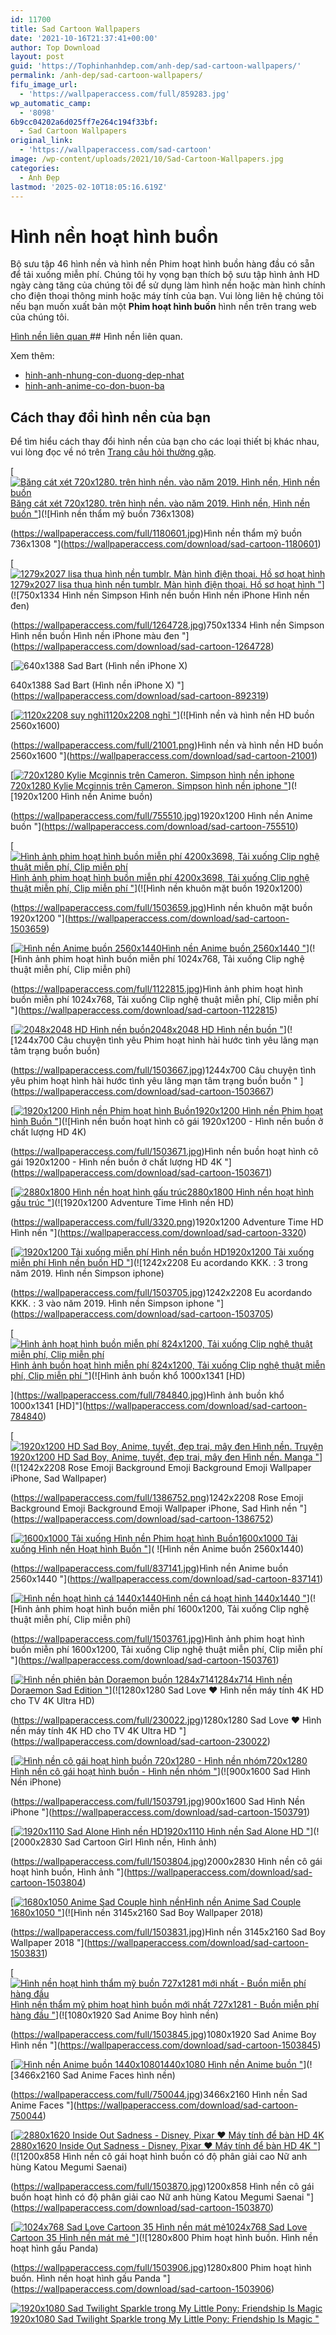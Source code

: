 ```yaml
---
id: 11700
title: Sad Cartoon Wallpapers
date: '2021-10-16T21:37:41+00:00'
author: Top Download
layout: post
guid: 'https://Tophinhanhdep.com/anh-dep/sad-cartoon-wallpapers/'
permalink: /anh-dep/sad-cartoon-wallpapers/
fifu_image_url:
  - 'https://wallpaperaccess.com/full/859283.jpg'
wp_automatic_camp:
  - '8098'
6b9cc04202a6d025ff7e264c194f33bf:
  - Sad Cartoon Wallpapers
original_link:
  - 'https://wallpaperaccess.com/sad-cartoon'
image: /wp-content/uploads/2021/10/Sad-Cartoon-Wallpapers.jpg
categories:
  - Ảnh Đẹp
lastmod: '2025-02-10T18:05:16.619Z'
---
```

# Hình nền hoạt hình buồn

Bộ sưu tập 46 hình nền và hình nền Phim hoạt hình buồn hàng đầu có sẵn để tải xuống miễn phí. Chúng tôi hy vọng bạn thích bộ sưu tập hình ảnh HD ngày càng tăng của chúng tôi để sử dụng làm hình nền hoặc màn hình chính cho điện thoại thông minh hoặc máy tính của bạn. Vui lòng liên hệ chúng tôi nếu bạn muốn xuất bản một **Phim hoạt hình buồn** hình nền trên trang web của chúng tôi.

[Hình nền liên quan ](#related) ## Hình nền liên quan.

   
 Xem thêm:

   
- [hinh-anh-nhung-con-duong-dep-nhat](https://tophinhanhdep.com/hinh-nen-dep/hinh-anh-nhung-con-duong-dep-nhat/)
- [hinh-anh-anime-co-don-buon-ba](https://tophinhanhdep.com/anh-anime/hinh-anh-anime-co-don-buon-ba/)

## Cách thay đổi hình nền của bạn

Để tìm hiểu cách thay đổi hình nền của bạn cho các loại thiết bị khác nhau, vui lòng đọc về nó trên [Trang câu hỏi thường gặp](https://tophinhanhdep.com/faq/).

  
[[![Băng cát xét 720x1280.  trên hình nền.  vào năm 2019. Hình nền, Hình nền buồn](https://wallpaperaccess.com/full/859283.jpg)Băng cát xét 720x1280. trên hình nền. vào năm 2019. Hình nền, Hình nền buồn "](https://wallpaperaccess.com/download/sad-cartoon-859283)](![Hình nền thẩm mỹ buồn 736x1308)

(https://wallpaperaccess.com/full/1180601.jpg)Hình nền thẩm mỹ buồn 736x1308 "](https://wallpaperaccess.com/download/sad-cartoon-1180601)

[[![1279x2027 lisa thua hình nền tumblr.  Màn hình điện thoại.  Hồ sơ hoạt hình](https://wallpaperaccess.com/full/1503640.jpg)1279x2027 lisa thua hình nền tumblr. Màn hình điện thoại. Hồ sơ hoạt hình "](https://wallpaperaccess.com/download/sad-cartoon-1503640)](![750x1334 Hình nền Simpson Hình nền buồn Hình nền iPhone Hình nền đen)

(https://wallpaperaccess.com/full/1264728.jpg)750x1334 Hình nền Simpson Hình nền buồn Hình nền iPhone màu đen "](https://wallpaperaccess.com/download/sad-cartoon-1264728)

[![640x1388 Sad Bart (Hình nền iPhone X)](https://wallpaperaccess.com/full/892319.jpg)

640x1388 Sad Bart (Hình nền iPhone X) "](https://wallpaperaccess.com/download/sad-cartoon-892319)

[[![1120x2208 suy nghĩ](https://wallpaperaccess.com/full/1427654.jpg)1120x2208 nghĩ "](https://wallpaperaccess.com/download/sad-cartoon-1427654)](![Hình nền và hình nền HD buồn 2560x1600)

(https://wallpaperaccess.com/full/21001.png)Hình nền và hình nền HD buồn 2560x1600 "](https://wallpaperaccess.com/download/sad-cartoon-21001)

[[![720x1280 Kylie Mcginnis trên Cameron.  Simpson hình nền iphone](https://wallpaperaccess.com/full/1503645.jpg)720x1280 Kylie Mcginnis trên Cameron. Simpson hình nền iphone "](https://wallpaperaccess.com/download/sad-cartoon-1503645)](![1920x1200 Hình nền Anime buồn)

(https://wallpaperaccess.com/full/755510.jpg)1920x1200 Hình nền Anime buồn "](https://wallpaperaccess.com/download/sad-cartoon-755510)

[[![Hình ảnh phim hoạt hình buồn miễn phí 4200x3698, Tải xuống Clip nghệ thuật miễn phí, Clip miễn phí](https://wallpaperaccess.com/full/1503650.png)Hình ảnh phim hoạt hình buồn miễn phí 4200x3698, Tải xuống Clip nghệ thuật miễn phí, Clip miễn phí "](https://wallpaperaccess.com/download/sad-cartoon-1503650)](![Hình nền khuôn mặt buồn 1920x1200)

(https://wallpaperaccess.com/full/1503659.jpg)Hình nền khuôn mặt buồn 1920x1200 "](https://wallpaperaccess.com/download/sad-cartoon-1503659)

[[![Hình nền Anime buồn 2560x1440](https://wallpaperaccess.com/full/1444977.jpg)Hình nền Anime buồn 2560x1440 "](https://wallpaperaccess.com/download/sad-cartoon-1444977)](![Hình ảnh phim hoạt hình buồn miễn phí 1024x768, Tải xuống Clip nghệ thuật miễn phí, Clip miễn phí)

(https://wallpaperaccess.com/full/1122815.jpg)Hình ảnh phim hoạt hình buồn miễn phí 1024x768, Tải xuống Clip nghệ thuật miễn phí, Clip miễn phí "](https://wallpaperaccess.com/download/sad-cartoon-1122815)

[[![2048x2048 HD Hình nền buồn](https://wallpaperaccess.com/full/892332.jpg)2048x2048 HD Hình nền buồn "](https://wallpaperaccess.com/download/sad-cartoon-892332)](![1244x700 Câu chuyện tình yêu Phim hoạt hình hài hước tình yêu lãng mạn tâm trạng buồn buồn)

(https://wallpaperaccess.com/full/1503667.jpg)1244x700 Câu chuyện tình yêu phim hoạt hình hài hước tình yêu lãng mạn tâm trạng buồn buồn " ](https://wallpaperaccess.com/download/sad-cartoon-1503667)

[[![1920x1200 Hình nền Phim hoạt hình Buồn](https://wallpaperaccess.com/full/1503670.jpg)1920x1200 Hình nền Phim hoạt hình Buồn "](https://wallpaperaccess.com/download/sad-cartoon-1503670)](![Hình nền buồn hoạt hình cô gái 1920x1200 - Hình nền buồn ở chất lượng HD 4K)

(https://wallpaperaccess.com/full/1503671.jpg)Hình nền buồn hoạt hình cô gái 1920x1200 - Hình nền buồn ở chất lượng HD 4K "](https://wallpaperaccess.com/download/sad-cartoon-1503671)

[[![2880x1800 Hình nền hoạt hình gấu trúc](https://wallpaperaccess.com/full/1503682.jpg)2880x1800 Hình nền hoạt hình gấu trúc "](https://wallpaperaccess.com/download/sad-cartoon-1503682)](![1920x1200 Adventure Time Hình nền HD)

(https://wallpaperaccess.com/full/3320.png)1920x1200 Adventure Time HD Hình nền "](https://wallpaperaccess.com/download/sad-cartoon-3320)

[[![1920x1200 Tải xuống miễn phí Hình nền buồn HD](https://wallpaperaccess.com/full/1503698.jpg)1920x1200 Tải xuống miễn phí Hình nền buồn HD "](https://wallpaperaccess.com/download/sad-cartoon-1503698)](![1242x2208 Eu acordando KKK.  : 3 trong năm 2019. Hình nền Simpson iphone)

(https://wallpaperaccess.com/full/1503705.jpg)1242x2208 Eu acordando KKK. : 3 vào năm 2019. Hình nền Simpson iphone "](https://wallpaperaccess.com/download/sad-cartoon-1503705)

[[![Hình ảnh hoạt hình buồn miễn phí 824x1200, Tải xuống Clip nghệ thuật miễn phí, Clip miễn phí](https://wallpaperaccess.com/full/1503714.jpg)Hình ảnh buồn hoạt hình miễn phí 824x1200, Tải xuống Clip nghệ thuật miễn phí, Clip miễn phí "](https://wallpaperaccess.com/download/sad-cartoon-1503714)](![Hình ảnh buồn khổ 1000x1341 [HD)

](https://wallpaperaccess.com/full/784840.jpg)Hình ảnh buồn khổ 1000x1341 \[HD\]"](https://wallpaperaccess.com/download/sad-cartoon-784840)

[[![1920x1200 HD Sad Boy, Anime, tuyết, đẹp trai, mây đen Hình nền.  Truyện](https://wallpaperaccess.com/full/260833.jpg)1920x1200 HD Sad Boy, Anime, tuyết, đẹp trai, mây đen Hình nền. Manga "](https://wallpaperaccess.com/download/sad-cartoon-260833)](![1242x2208 Rose Emoji Background Emoji Background Emoji Wallpaper iPhone, Sad Wallpaper)

(https://wallpaperaccess.com/full/1386752.png)1242x2208 Rose Emoji Background Emoji Background Emoji Wallpaper iPhone, Sad Hình nền "](https://wallpaperaccess.com/download/sad-cartoon-1386752)

[[![1600x1000 Tải xuống Hình nền Phim hoạt hình Buồn](https://wallpaperaccess.com/full/1503754.jpg)1600x1000 Tải xuống Hình nền Hoạt hình Buồn "](https://wallpaperaccess.com/download/sad-cartoon-1503754)]( ![Hình nền Anime buồn 2560x1440)

(https://wallpaperaccess.com/full/837141.jpg)Hình nền Anime buồn 2560x1440 "](https://wallpaperaccess.com/download/sad-cartoon-837141)

[[![Hình nền hoạt hình cá 1440x1440](https://wallpaperaccess.com/full/1503756.jpg)Hình nền cá hoạt hình 1440x1440 "](https://wallpaperaccess.com/download/sad-cartoon-1503756)](![Hình ảnh phim hoạt hình buồn miễn phí 1600x1200, Tải xuống Clip nghệ thuật miễn phí, Clip miễn phí)

(https://wallpaperaccess.com/full/1503761.jpg)Hình ảnh phim hoạt hình buồn miễn phí 1600x1200, Tải xuống Clip nghệ thuật miễn phí, Clip miễn phí "](https://wallpaperaccess.com/download/sad-cartoon-1503761)

[[![Hình nền phiên bản Doraemon buồn 1284x714](https://wallpaperaccess.com/full/1503768.jpg)1284x714 Hình nền Doraemon Sad Edition "](https://wallpaperaccess.com/download/sad-cartoon-1503768)](![1280x1280 Sad Love ❤ Hình nền máy tính 4K HD cho TV 4K Ultra HD)

(https://wallpaperaccess.com/full/230022.jpg)1280x1280 Sad Love ❤ Hình nền máy tính 4K HD cho TV 4K Ultra HD "](https://wallpaperaccess.com/download/sad-cartoon-230022)

[[![Hình nền cô gái hoạt hình buồn 720x1280 - Hình nền nhóm](https://wallpaperaccess.com/full/1503786.jpg)720x1280 Hình nền cô gái hoạt hình buồn - Hình nền nhóm "](https://wallpaperaccess.com/download/sad-cartoon-1503786)](![900x1600 Sad Hình Nền iPhone)

(https://wallpaperaccess.com/full/1503791.jpg)900x1600 Sad Hình Nền iPhone "](https://wallpaperaccess.com/download/sad-cartoon-1503791)

[[![1920x1110 Sad Alone Hình nền HD](https://wallpaperaccess.com/full/1503802.jpg)1920x1110 Hình nền Sad Alone HD "](https://wallpaperaccess.com/download/sad-cartoon-1503802)](![2000x2830 Sad Cartoon Girl Hình nền, Hình ảnh)

(https://wallpaperaccess.com/full/1503804.jpg)2000x2830 Hình nền cô gái hoạt hình buồn, Hình ảnh "](https://wallpaperaccess.com/download/sad-cartoon-1503804)

[[![1680x1050 Anime Sad Couple hình nền](https://wallpaperaccess.com/full/1503826.jpg)Hình nền Anime Sad Couple 1680x1050 "](https://wallpaperaccess.com/download/sad-cartoon-1503826)](![Hình nền 3145x2160 Sad Boy Wallpaper 2018)

(https://wallpaperaccess.com/full/1503831.jpg)Hình nền 3145x2160 Sad Boy Wallpaper 2018 "](https://wallpaperaccess.com/download/sad-cartoon-1503831)

[[![Hình nền hoạt hình thẩm mỹ buồn 727x1281 mới nhất - Buồn miễn phí hàng đầu](https://wallpaperaccess.com/full/1180612.png)Hình nền thẩm mỹ phim hoạt hình buồn mới nhất 727x1281 - Buồn miễn phí hàng đầu "](https://wallpaperaccess.com/download/sad-cartoon-1180612)](![1080x1920 Sad Anime Boy hình nền)

(https://wallpaperaccess.com/full/1503845.jpg)1080x1920 Sad Anime Boy Hình nền "](https://wallpaperaccess.com/download/sad-cartoon-1503845)

[[![Hình nền Anime buồn 1440x1080](https://wallpaperaccess.com/full/1503859.jpg)1440x1080 Hình nền Anime buồn "](https://wallpaperaccess.com/download/sad-cartoon-1503859)](![3466x2160 Sad Anime Faces hình nền)

(https://wallpaperaccess.com/full/750044.jpg)3466x2160 Hình nền Sad Anime Faces "](https://wallpaperaccess.com/download/sad-cartoon-750044)

[[![2880x1620 Inside Out Sadness - Disney, Pixar ❤ Máy tính để bàn HD 4K](https://wallpaperaccess.com/full/331763.jpg)2880x1620 Inside Out Sadness - Disney, Pixar ❤ Máy tính để bàn HD 4K "](https://wallpaperaccess.com/download/sad-cartoon-331763)](![1200x858 Hình nền cô gái hoạt hình buồn có độ phân giải cao Nữ anh hùng Katou Megumi Saenai)

(https://wallpaperaccess.com/full/1503870.jpg)1200x858 Hình nền cô gái buồn hoạt hình có độ phân giải cao Nữ anh hùng Katou Megumi Saenai "](https://wallpaperaccess.com/download/sad-cartoon-1503870)

[[![1024x768 Sad Love Cartoon 35 Hình nền mát mẻ](https://wallpaperaccess.com/full/1503877.jpg)1024x768 Sad Love Cartoon 35 Hình nền mát mẻ "](https://wallpaperaccess.com/download/sad-cartoon-1503877)](![1280x800 Phim hoạt hình buồn.  Hình nền hoạt hình gấu Panda)

(https://wallpaperaccess.com/full/1503906.jpg)1280x800 Phim hoạt hình buồn. Hình nền hoạt hình gấu Panda "](https://wallpaperaccess.com/download/sad-cartoon-1503906)

[![1920x1080 Sad Twilight Sparkle trong My Little Pony: Friendship Is Magic](https://wallpaperaccess.com/full/1503908.png)1920x1080 Sad Twilight Sparkle trong My Little Pony: Friendship Is Magic "](https://wallpaperaccess.com/download/sad-cartoon-1503908)
